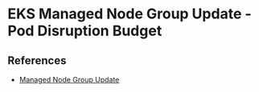 # EKS Managed Node Group Update - Pod Disruption Budget

## References
- [Managed Node Group Update](https://docs.aws.amazon.com/ko_kr/eks/latest/userguide/managed-node-update-behavior.html#managed-node-update-upgrade)